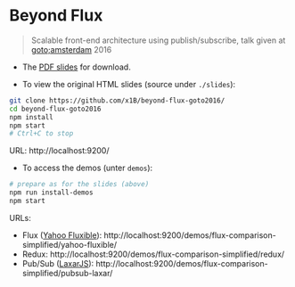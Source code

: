 # Beyond Flux

> Scalable front-end architecture using publish/subscribe, talk given at [goto;amsterdam](http://gotocon.com/amsterdam-2016/) 2016

- The [PDF slides](beyond_flux.pdf) for download.

- To view the original HTML slides (source under `./slides`):

```sh
git clone https://github.com/x1B/beyond-flux-goto2016/
cd beyond-flux-goto2016
npm install
npm start
# Ctrl+C to stop
```

URL: http://localhost:9200/


- To access the demos (unter `demos`):

```sh
# prepare as for the slides (above)
npm run install-demos
npm start
```

URLs:
 - Flux ([Yahoo Fluxible](http://fluxible.io/)): http://localhost:9200/demos/flux-comparison-simplified/yahoo-fluxible/
 - Redux: http://localhost:9200/demos/flux-comparison-simplified/redux/
 - Pub/Sub ([LaxarJS](http://laxarjs.org/)): http://localhost:9200/demos/flux-comparison-simplified/pubsub-laxar/
